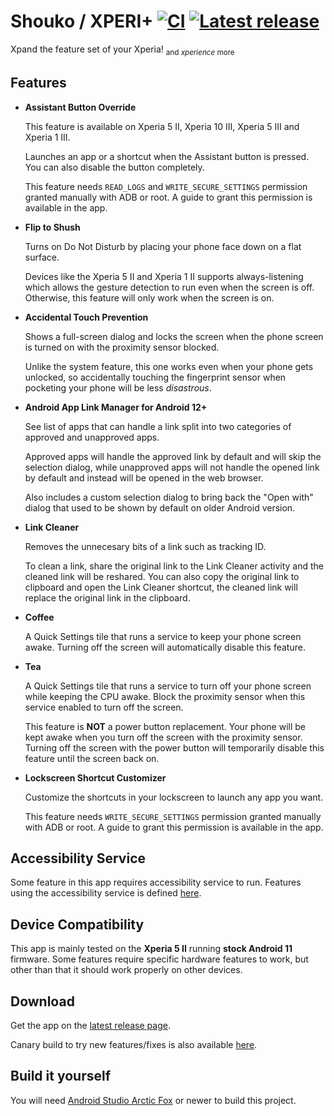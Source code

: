 # Shouko / XPERI+ [![CI](https://github.com/ivaniskandar/shouko/actions/workflows/android-master.yml/badge.svg?branch=master&event=push)](https://github.com/ivaniskandar/shouko/actions/workflows/android-master.yml) [![Latest release](https://img.shields.io/github/v/release/ivaniskandar/shouko?label=download)](https://github.com/ivaniskandar/shouko/releases/latest)

Xpand the feature set of your Xperia! <sub>and *xperience* more</sub>

Features
----------

- **Assistant Button Override**

  This feature is available on Xperia 5 II, Xperia 10 III, Xperia 5 III and Xperia 1 III.

  Launches an app or a shortcut when the Assistant button is pressed. You can also disable the button completely.

  This feature needs `READ_LOGS` and `WRITE_SECURE_SETTINGS` permission granted manually with ADB or root. A guide to grant this permission is available in the app.

- **Flip to Shush**

  Turns on Do Not Disturb by placing your phone face down on a flat surface.

  Devices like the Xperia 5 II and Xperia 1 II supports always-listening which allows the gesture detection to run even when the screen is off. Otherwise, this feature will only work when the screen is on.

- **Accidental Touch Prevention**

  Shows a full-screen dialog and locks the screen when the phone screen is turned on with the proximity sensor blocked.

  Unlike the system feature, this one works even when your phone gets unlocked, so accidentally touching the fingerprint sensor when pocketing your phone will be less *disastrous*.
  
- **Android App Link Manager for Android 12+**

  See list of apps that can handle a link split into two categories of approved and unapproved apps.
  
  Approved apps will handle the approved link by default and will skip the selection dialog, while unapproved apps will not handle the opened link by default and instead will be opened in the web browser.
  
  Also includes a custom selection dialog to bring back the "Open with" dialog that used to be shown by default on older Android version.
  
- **Link Cleaner**

  Removes the unnecesary bits of a link such as tracking ID.
  
  To clean a link, share the original link to the Link Cleaner activity and the cleaned link will be reshared. You can also copy the original link to clipboard and open the Link Cleaner shortcut, the cleaned link will replace the original link in the clipboard.

- **Coffee**

  A Quick Settings tile that runs a service to keep your phone screen awake. Turning off the screen will automatically disable this feature.

- **Tea**

  A Quick Settings tile that runs a service to turn off your phone screen while keeping the CPU awake. Block the proximity sensor when this service enabled to turn off the screen.

  This feature is **NOT** a power button replacement. Your phone will be kept awake when you turn off the screen with the proximity sensor. Turning off the screen with the power button will temporarily disable this feature until the screen back on.

- **Lockscreen Shortcut Customizer**

  Customize the shortcuts in your lockscreen to launch any app you want.

  This feature needs `WRITE_SECURE_SETTINGS` permission granted manually with ADB or root. A guide to grant this permission is available in the app.

Accessibility Service
----------

Some feature in this app requires accessibility service to run. Features using the accessibility service is defined [here](app/src/main/java/xyz/ivaniskandar/shouko/feature).

Device Compatibility
----------

This app is mainly tested on the **Xperia 5 II** running **stock Android 11** firmware. Some features require specific hardware features to work, but other than that it should work properly on other devices.

Download
----------

Get the app on the [latest release page](https://github.com/ivaniskandar/shouko/releases/latest).

Canary build to try new features/fixes is also available [here](https://github.com/ivaniskandar/shouko/actions/workflows/android-master.yml).

Build it yourself
----------

You will need [Android Studio Arctic Fox](https://developer.android.com/studio) or newer to build this project.
